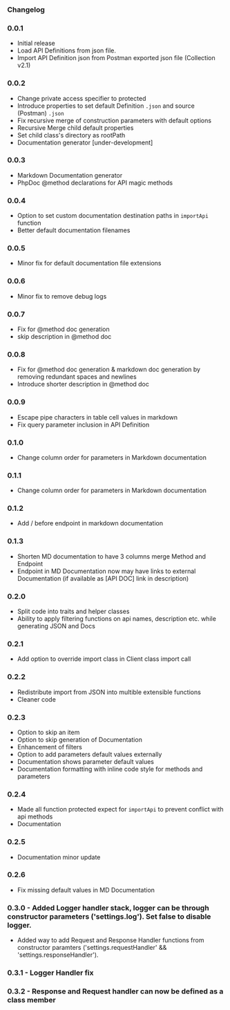 ### Changelog

### 0.0.1
- Initial release 
- Load API Definitions from json file.
- Import API Definition json from Postman exported json file (Collection v2.1)

### 0.0.2
- Change private access specifier to protected  
- Introduce properties to set default Definition `.json` and source (Postman) `.json`
- Fix recursive merge of construction parameters with default options
- Recursive Merge child default properties
- Set child class's directory as rootPath 
- Documentation generator [under-development]

     
### 0.0.3
- Markdown Documentation generator
- PhpDoc @method declarations for API magic methods
  
### 0.0.4
- Option to set custom documentation destination paths in  `importApi` function
- Better default documentation filenames

### 0.0.5
- Minor fix for default documentation file extensions

### 0.0.6
- Minor fix to remove debug logs

### 0.0.7
- Fix for @method doc generation 
- skip description in @method doc

### 0.0.8
- Fix for @method doc generation & markdown doc generation by removing redundant spaces and newlines 
- Introduce shorter description in @method doc

### 0.0.9
- Escape pipe characters in table cell values in markdown 
- Fix query parameter inclusion in API Definition

### 0.1.0
- Change column order for parameters in Markdown documentation   

### 0.1.1
- Change column order for parameters in Markdown documentation

### 0.1.2
- Add / before endpoint in markdown documentation

### 0.1.3
- Shorten MD documentation to have 3 columns merge Method and Endpoint
- Endpoint in MD Documentation now may have links to external Documentation (if available as [API DOC] link in description)
        
### 0.2.0
- Split code into traits and helper classes
- Ability to apply filtering functions on api names, description etc. while generating JSON and Docs  

### 0.2.1
- Add option to override import class in Client class import call 
        
### 0.2.2
- Redistribute import from JSON into multible extensible functions
- Cleaner code

### 0.2.3
- Option to skip an item
- Option to skip generation of Documentation 
- Enhancement of filters
- Option to add parameters default values externally 
- Documentation shows parameter default values
- Documentation formatting with inline code style for methods and parameters 


### 0.2.4
- Made all function protected expect for `importApi` to prevent conflict with api methods
- Documentation


### 0.2.5
- Documentation minor update

### 0.2.6
- Fix missing default values in MD Documentation

### 0.3.0 - Added Logger handler stack, logger can be through constructor parameters ('settings.log'). Set false to disable logger.
- Added way to add Request and Response Handler functions from constructor paramters ('settings.requestHandler' && 'settings.responseHandler').

### 0.3.1 - Logger Handler fix

### 0.3.2 - Response and Request handler can now be defined as a class member